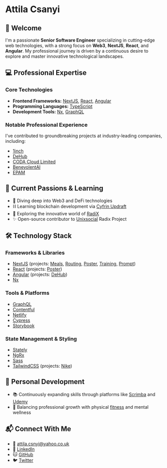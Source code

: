 # Attila Csanyi

## 👋 Welcome

I'm a passionate **Senior Software Engineer** specializing in cutting-edge web technologies, with a strong focus on **Web3**, **NextJS**, **React**, and **Angular**. My professional journey is driven by a continuous desire to explore and master innovative technological landscapes.

## 💻 Professional Expertise

### Core Technologies
- **Frontend Frameworks:** [NextJS](https://nextjs.org/), [React](https://react.dev/), [Angular](https://angular.io/)
- **Programming Languages:** [TypeScript](https://www.typescriptlang.org/)
- **Development Tools:** [Nx](https://nx.dev/), [GraphQL](https://graphql.org/)

### Notable Professional Experience
I've contributed to groundbreaking projects at industry-leading companies, including:
- [1inch](https://1inch.io/)
- [DeHub](https://dehub.net/)
- [CODA Cloud Limited](https://codacloud.io/)
- [BenevolentAI](https://www.benevolent.com/)
- [EPAM](https://www.epam.com/)

## 🚀 Current Passions & Learning

- 🔭 Diving deep into Web3 and DeFi technologies
- ⛓️ Learning blockchain development via [Cyfrin Updraft](https://www.cyfrin.io/updraft)
- 🌱 Exploring the innovative world of [RadiX](https://www.radixdlt.com/)
- ✨ Open-source contributor to [Unixsocial](https://github.com/unixsocial/unix) Radix Project

## 🛠 Technology Stack

### Frameworks & Libraries
- [NextJS](https://nextjs.org/) (projects: [Meals](https://github.com/attilacsanyi/next-meals), [Routing](https://github.com/attilacsanyi/next-routing), [Poster](https://github.com/attilacsanyi/next-posts), [Training](https://github.com/attilacsanyi/next-training), [Prompt](https://github.com/attilacsanyi/next-prompt))
- [React](https://react.dev/) (projects: [Poster](https://github.com/attilacsanyi/react-posts))
- [Angular](https://angular.io/) (projects: [DeHub](https://dehub.net))
- [Nx](https://nx.dev/)

### Tools & Platforms
- [GraphQL](https://www.the-guild.dev/graphql/codegen)
- [Contentful](https://www.contentful.com/)
- [Netlify](https://www.netlify.com/)
- [Cypress](https://www.cypress.io/)
- [Storybook](https://storybook.js.org/)

### State Management & Styling
- [Stately](https://stately.ai/)
- [NgRx](https://ngrx.io/)
- [Sass](https://sass-lang.com/)
- [TailwindCSS](https://tailwindcss.com/) (projects: [Nike](https://github.com/attilacsanyi/tailwind-nike))

## 🌟 Personal Development

- 📚 Continuously expanding skills through platforms like [Scrimba](https://scrimba.com/) and [Udemy](https://www.udemy.com)
- 💪 Balancing professional growth with physical [fitness](https://www.youtube.com/watch?v=yAccZcQ-Mbs) and mental wellness

## 📬 Connect With Me

- 📧 [attila.csnyi@yahoo.co.uk](mailto:attila.csnyi@yahoo.co.uk)
- 🔗 [LinkedIn](https://www.linkedin.com/in/attilacsanyi)
- 🐱 [GitHub](https://github.com/attilacsanyi)
- 🐦 [Twitter](https://x.com/attilacsanyi)

